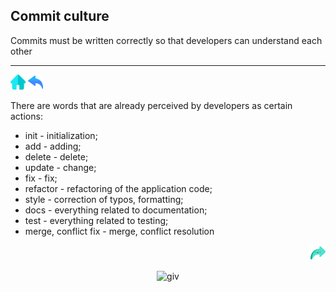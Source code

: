 ## Commit culture


Commits must be written correctly so that developers can understand each other

***

[![home.png](./img/home.png)](./README.md) 
[![back.png](./img/back.png)](./ignore.md)

There are words that are already perceived by developers as certain actions:

- init - initialization;
- add - adding;
- delete - delete;
- update - change;
- fix - fix;
- refactor - refactoring of the application code;
- style - correction of typos, formatting;
- docs - everything related to documentation;
- test - everything related to testing;
- merge, conflict fix - merge, conflict resolution

<div align="right">

[![next.png](./img/next.png)](./branch.md)

</div>

<div align="center">

![giv](https://media.giphy.com/media/i1JHRZSXO9LZZDHqii/giphy.gif)

</div>
